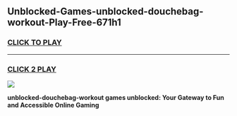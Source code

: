 
## Unblocked-Games-unblocked-douchebag-workout-Play-Free-671h1
<h3>
<a href="https://premium76.site?title=unblocked-douchebag-workout&ref=18A1">CLICK TO PLAY</a></h3>
<hr>

<h3>
<a href="https://premium76.site?title=unblocked-douchebag-workout&ref=18A1">CLICK 2 PLAY</a>
  
</h3>

<a href="https://premium76.site?title=unblocked-douchebag-workout&ref=18A1"><img src="https://clearcache.store/games.png"></a>


**unblocked-douchebag-workout games unblocked: Your Gateway to Fun and Accessible Online Gaming**
